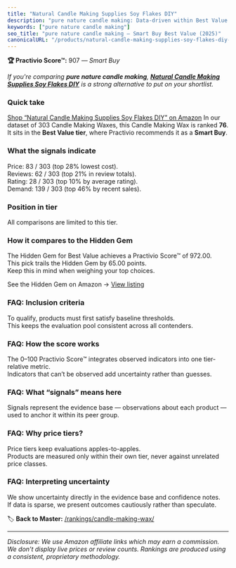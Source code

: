 ```yaml
---
title: "Natural Candle Making Supplies Soy Flakes DIY"
description: "pure nature candle making: Data-driven within Best Value ranking using the Practivio Score™. Positioned by quality, value, demand, findability, momentum."
keywords: ["pure nature candle making"]
seo_title: "pure nature candle making — Smart Buy Best Value (2025)"
canonicalURL: "/products/natural-candle-making-supplies-soy-flakes-diy-B0C16VBB3K/"
---
```


**🏆 Practivio Score™:** 907 — _Smart Buy_


*If you're comparing **pure nature candle making**, **[Natural Candle Making Supplies Soy Flakes DIY](https://www.amazon.com/dp/B0C16VBB3K?tag=practivio-20)** is a strong alternative to put on your shortlist.*
### Quick take
[Shop “Natural Candle Making Supplies Soy Flakes DIY” on Amazon](https://www.amazon.com/dp/B0C16VBB3K?tag=practivio-20)
In our dataset of 303 Candle Making Waxes, this Candle Making Wax is ranked **76**.  
It sits in the **Best Value tier**, where Practivio recommends it as a **Smart Buy**.

### What the signals indicate
Price: 83 / 303 (top 28% lowest cost).  
Reviews: 62 / 303 (top 21% in review totals).  
Rating: 28 / 303 (top 10% by average rating).  
Demand: 139 / 303 (top 46% by recent sales).

### Position in tier
All comparisons are limited to this tier.

### How it compares to the Hidden Gem
The Hidden Gem for Best Value achieves a Practivio Score™ of 972.00.  
This pick trails the Hidden Gem by 65.00 points.  
Keep this in mind when weighing your top choices.  

See the Hidden Gem on Amazon → [View listing](https://www.amazon.com/dp/B06Y3T5RV4?tag=practivio-20)

### FAQ: Inclusion criteria
To qualify, products must first satisfy baseline thresholds.  
This keeps the evaluation pool consistent across all contenders.

### FAQ: How the score works
The 0–100 Practivio Score™ integrates observed indicators into one tier-relative metric.  
Indicators that can’t be observed add uncertainty rather than guesses.

### FAQ: What “signals” means here
Signals represent the evidence base — observations about each product — used to anchor it within its peer group.

### FAQ: Why price tiers?
Price tiers keep evaluations apples-to-apples.  
Products are measured only within their own tier, never against unrelated price classes.

### FAQ: Interpreting uncertainty
We show uncertainty directly in the evidence base and confidence notes.  
If data is sparse, we present outcomes cautiously rather than speculate.


🏷️ **Back to Master:** [/rankings/candle-making-wax/](/rankings/candle-making-wax/)

---
_Disclosure: We use Amazon affiliate links which may earn a commission. We don’t display live prices or review counts. Rankings are produced using a consistent, proprietary methodology._
